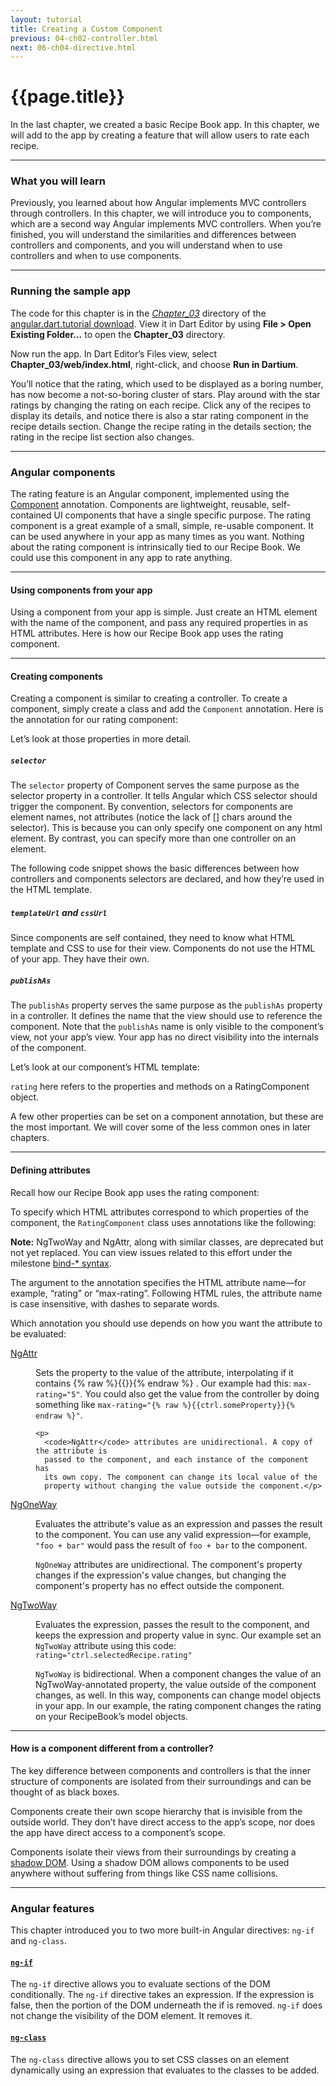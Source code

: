 ```yaml
---
layout: tutorial
title: Creating a Custom Component
previous: 04-ch02-controller.html
next: 06-ch04-directive.html
---
```


# {{page.title}}

<p>In the last chapter, we created a basic Recipe Book app. In this
chapter, we will add to the app by creating a feature that will allow
users to rate each recipe.</p>

<hr />

<h3 id="what-you-will-learn">What you will learn</h3>
<p>Previously, you learned about how Angular implements MVC controllers
through controllers. In this chapter, we will introduce you to
components, which are a second way Angular implements MVC controllers.
When you’re finished, you will understand the similarities and
differences between controllers and components, and you will understand
when to use controllers and when to use components.</p>

<hr class="spacer" />

<h3 id="running-the-sample-app">Running the sample app</h3>
<p>The code for this chapter is in the
<em><a href="https://github.com/angular/angular.dart.tutorial/tree/master/Chapter_03">
  Chapter_03</a></em> directory of the
<a href="https://github.com/angular/angular.dart.tutorial/archive/master.zip">
  angular.dart.tutorial download</a>.
View it in Dart Editor by using
<strong>File &gt; Open Existing Folder...</strong> to open the
<strong>Chapter_03</strong> directory. </p>

<p>Now run the app. In Dart Editor’s Files view, select
<strong>Chapter_03/web/index.html</strong>, right-click, and choose
<strong>Run in Dartium</strong>.</p>

<p>You’ll notice that the rating, which used to be displayed as a boring
number, has now become a not-so-boring cluster of stars. Play around
with the star ratings by changing the rating on each recipe. Click any
of the recipes to display its details, and notice there is also a star
rating component in the recipe details section. Change the recipe rating
in the details section; the rating in the recipe list section also
changes.</p>

<!--
PENDING: We should add screenshots here.
![TEXT GOES HERE](img/ch03-1.png) &nbsp; &nbsp; &nbsp; ![TEXT GOES HERE](img/ch03-2.png)
-->

<hr class="spacer" />

<h3 id="angular-components">Angular components</h3>
<p>The rating feature is an Angular component, implemented using the
<a href="https://docs.angulardart.org/#angular-core-annotation.Component">
  Component</a> annotation. Components are lightweight, reusable,
self-contained UI components that have a single specific purpose. The
rating component is a great example of a small, simple, re-usable
component. It can be used anywhere in your app as many times as you
want. Nothing about the rating component is intrinsically tied to our
Recipe Book. We could use this component in any app to rate anything.</p>

<hr class="spacer" />

<h4 id="using-components-from-your-app">Using components from your app</h4>
<p>Using a component from your app is simple. Just create an HTML element
with the name of the component, and pass any required properties in as
HTML attributes. Here is how our Recipe Book app uses the rating
component.</p>

<script type="template/code">
<rating max-rating="5" rating="ctrl.selectedRecipe.rating"></rating>
</script>

<hr class="spacer" />

<h4 id="creating-components">Creating components</h4>
<p>Creating a component is similar to creating a controller. To create a
component, simply create a class and add the <code>Component</code>
annotation. Here is the annotation for our rating component:</p>

<script type="template/code">
@Component(
    selector: 'rating',
    templateUrl: 'packages/angular_dart_demo/rating/rating_component.html',
    cssUrl: 'packages/angular_dart_demo/rating/rating_component.css',
    publishAs: 'cmp')
class RatingComponent {...}
</script>

<p>Let’s look at those properties in more detail.</p>

<h5 id="selector"><code>selector</code></h5>
<p>The <code>selector</code> property of Component serves the same
purpose as the selector property in a controller. It tells Angular which
CSS selector should trigger the component. By convention, selectors for
components are element names, not attributes (notice the lack of []
chars around the selector). This is because you can only specify one
component on any html element. By contrast, you can specify more than
one controller on an element.</p>

<p>The following code snippet shows the basic differences between how
controllers and components selectors are declared, and how they’re used
in the HTML template.</p>

<!-- PENDING: The following code is a little weird. Make it a table? -->
<script type="template/code">
@Component(
    selector: 'rating',
    ...)

<rating></rating>

@Controller(
    selector: '[recipe-book]',
    ...)

<div recipe-book>
    ...
</div>
</script>

<h5 id="templateurl-and-cssurl"><code>templateUrl</code> and
<code>cssUrl</code></h5>
<p>Since components are self contained, they need to know what HTML
template and CSS to use for their view. Components do not use the HTML
of your app. They have their own.</p>

<h5 id="publishas"><code>publishAs</code></h5>
<p>The <code>publishAs</code> property serves the same purpose as the
<code>publishAs</code> property in a controller. It defines the name
that the view should use to reference the component. Note that the
<code>publishAs</code> name is only visible to the component’s view, not
your app’s view. Your app has no direct visibility into the internals of
the component.</p>

<p>Let’s look at our component’s HTML template:</p>

<script type="template/code">
<span class="stars"
      ng-if="cmp.rating != null"
      ng-repeat="star in cmp.stars"
      ng-click="cmp.handleClick(star)"
      ng-class="cmp.starClass(star)">
  {% raw %}{{cmp.starChar(star)}}{% endraw %}
</span>
</script>

<p><code>rating</code> here refers to the properties and methods on a
RatingComponent object.</p>

<p>A few other properties can be set on a component annotation, but these
are the most important. We will cover some of the less common ones in
later chapters.</p>

<hr class="spacer" />

<h4 id="defining-attributes">Defining attributes</h4>

<p>Recall how our Recipe Book app uses the rating component:</p>

<script type="template/code">
<rating max-rating="5" rating="ctrl.selectedRecipe.rating"></rating>
</script>

<p>To specify which HTML attributes correspond to which properties of the
component, the <code>RatingComponent</code> class uses annotations like the
following:</p>

<script type="template/code">
@NgTwoWay('rating')
  int rating;

@NgAttr('max-rating')
  set maxRating(String value) {...}
</script>

<aside class="alert alert-info">
<b>Note:</b>
NgTwoWay and NgAttr,
along with similar classes,
are deprecated but not yet replaced.
You can view issues related to this effort under the milestone
<a href="https://github.com/angular/angular.dart/issues?milestone=21">bind-*
syntax</a>.
</aside>

<p>The argument to the annotation specifies the HTML attribute name—for
example, “rating” or “max-rating”. Following HTML rules, the attribute
name is case insensitive, with dashes to separate words.</p>

<p>Which annotation you should use depends on how you want the attribute
to be evaluated:</p>

<dl>
<dt> <a href="https://docs.angulardart.org/#angular-core-annotation.NgAttr">NgAttr</a> </dt>
  <dd>
    <p>Sets the property to the value of the attribute, interpolating
      if it contains {% raw %}{{}}{% endraw %} . Our example had this:
      <code>max-rating="5"</code>. You could also get the value from the
      controller by doing something like
      <code>max-rating="{% raw %}{{ctrl.someProperty}}{% endraw %}"</code>.</p>

    <p>
      <code>NgAttr</code> attributes are unidirectional. A copy of the attribute is
      passed to the component, and each instance of the component has
      its own copy. The component can change its local value of the
      property without changing the value outside the component.</p>
  </dd>

<dt>
  <a href="https://docs.angulardart.org/#angular-core-annotation.NgOneWay">
    NgOneWay</a></dt>

<dd>
  <p>Evaluates the attribute's value as an expression and passes the
    result to the component. You can use any valid expression—for
    example, <code>"foo + bar"</code> would pass the result of
    <code>foo + bar</code> to the component.</p>

  <p><code>NgOneWay</code> attributes are unidirectional. The component's property
    changes if the expression's value changes, but changing the
    component's property has no effect outside the component.</p>
</dd>

<dt>
  <a href="https://docs.angulardart.org/#angular-core-annotation.NgTwoWay">
    NgTwoWay</a></dt>

<dd>
  <p>Evaluates the expression, passes the result to the component, and
    keeps the expression and property value in sync. Our example set an
    <code>NgTwoWay</code> attribute using this code:
    <code>rating="ctrl.selectedRecipe.rating"</code></p>

  <p><code>NgTwoWay</code> is bidirectional. When a component changes the value of an
    NgTwoWay-annotated property, the value outside of the component
    changes, as well. In this way, components can change model objects
    in your app. In our example, the rating component changes the rating
    on your RecipeBook’s model objects.</p>
</dd>
</dl>

<hr class="spacer" />

<h4 id="how-is-a-component-different-from-a-controller">How is a component
different from a controller?</h4>

<p>The key difference between components and controllers is that the inner
structure of components are isolated from their surroundings and can be
thought of as black boxes.</p>

<p>Components create their own scope hierarchy that is invisible from the
outside world. They don’t have direct access to the app’s scope, nor
does the app have direct access to a component’s scope.</p>

<p>Components isolate their views from their surroundings by creating a
<a href="http://www.google.com/url?q=http%3A%2F%2Fwww.w3.org%2FTR%2Fshadow-dom%2F&amp;sa=D&amp;sntz=1&amp;usg=AFQjCNF9dpDWirbbvI2JasCRd9Qs1jUg9A">
  shadow DOM</a>. Using a shadow DOM allows components to be used
anywhere without suffering from things like CSS name collisions.</p>

<hr class="spacer" />

<h3 id="angular-features">Angular features</h3>
<p>This chapter introduced you to two more built-in Angular directives:
<code>ng-if</code> and <code>ng-class</code>.</p>

<h4 id="ng-ifhttpciangularjsorgviewdartjobangulardart-masterjavadocangulardirectivengifdirectivehtml">
<a href="https://docs.angulardart.org/#angular-directive.NgIf">
  <code>ng-if</code></a></h4>
<p>The <code>ng-if</code> directive allows you to evaluate sections of the
DOM conditionally. The <code>ng-if</code> directive takes an expression.
If the expression is false, then the portion of the DOM underneath the
if is removed. <code>ng-if</code> does not change the visibility of the
DOM element. It removes it.</p>

<h4 id="ng-classhttpciangularjsorgviewdartjobangulardart-masterjavadocangulardirectivengclassdirectivehtml">
<a href="https://docs.angulardart.org/#angular-directive.NgClass">
  <code>ng-class</code></a></h4>
<p>The <code>ng-class</code> directive allows you to set CSS classes on an
element dynamically using an expression that evaluates to the classes to
be added.</p>